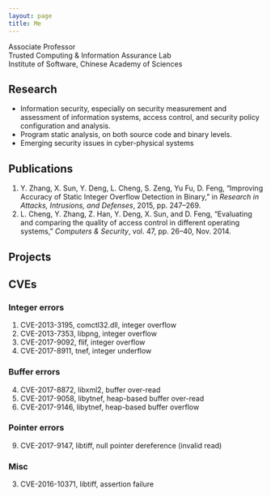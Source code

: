 ```yaml
---
layout: page
title: Me
---
```


Associate Professor  
Trusted Computing & Information Assurance Lab  
Institute of Software, Chinese Academy of Sciences

## Research
- Information security, especially on security measurement and assessment of information systems, access control, and security policy configuration and analysis.
- Program static analysis, on both source code and binary levels.
- Emerging security issues in cyber-physical systems


## Publications

1. Y. Zhang, X. Sun, Y. Deng, L. Cheng, S. Zeng, Yu Fu, D. Feng, “Improving Accuracy of Static Integer Overflow Detection in Binary,” in *Research in Attacks, Intrusions, and Defenses*, 2015, pp. 247–269.
2. L. Cheng, Y. Zhang, Z. Han, Y. Deng, X. Sun, and D. Feng, “Evaluating and comparing the quality of access control in different operating systems,” *Computers & Security*, vol. 47, pp. 26–40, Nov. 2014.

<!--
**Improving Accuracy of Static Integer Overflow Detection in Binary**,     
  Y. Zhang, X. Sun, Y. Deng, L. Cheng, S. Zeng, Y. Fu, D. Feng, *RAID*, 2015, pp. 247–269.

**Evaluating and comparing the quality of access control in different operating systems**,    
L. Cheng, Y. Zhang, Z. Han, Y. Deng, X. Sun, and D. Feng, *Computers & Security*, vol. 47, pp. 26–40, Nov. 2014.
-->

## Projects

## CVEs

### Integer errors
1. CVE-2013-3195, comctl32.dll, integer overflow
2. CVE-2013-7353, libpng, integer overflow
2. CVE-2017-9092, flif, integer overflow
2. CVE-2017-8911, tnef, integer underflow

### Buffer errors
4. CVE-2017-8872, libxml2, buffer over-read
6. CVE-2017-9058, libytnef, heap-based buffer over-read
8. CVE-2017-9146, libytnef, heap-based buffer overflow

### Pointer errors
9. CVE-2017-9147, libtiff, null pointer dereference (invalid read)

### Misc
3. CVE-2016-10371, libtiff, assertion failure



